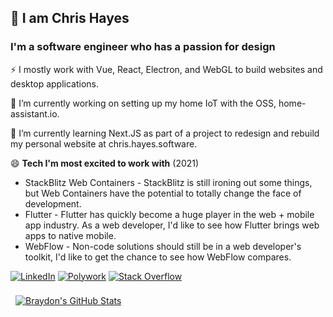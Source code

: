 ## 👋 I am Chris Hayes

### I'm a software engineer who has a passion for design

⚡ I mostly work with Vue, React, Electron, and WebGL to build websites and desktop applications.

🔭 I’m currently working on setting up my home IoT with the OSS, home-assistant.io.

🌱 I’m currently learning Next.JS as part of a project to redesign and rebuild my personal website at chris.hayes.software.

😄 **Tech I'm most excited to work with** (2021)

- StackBlitz Web Containers - StackBlitz is still ironing out some things, but Web Containers have the potential to totally change the face of development.
- Flutter - Flutter has quickly become a huge player in the web + mobile app industry. As a web developer, I'd like to see how Flutter brings web apps to native mobile.
- WebFlow - Non-code solutions should still be in a web developer's toolkit, I'd like to get the chance to see how WebFlow compares.

[![LinkedIn](https://img.shields.io/static/v1?style=for-the-badge&message=LinkedIn&color=0A66C2&logo=LinkedIn&logoColor=FFFFFF&label=)](https://www.linkedin.com/in/hayes-chris/)
[![Polywork](https://img.shields.io/static/v1?style=for-the-badge&message=Polywork&color=543DE0&logo=Polywork&logoColor=FFFFFF&label=)](https://polywork.com/web_dev)
[![Stack Overflow](https://img.shields.io/static/v1?style=for-the-badge&message=Stack+Overflow&color=F58025&logo=Stack+Overflow&logoColor=FFFFFF&label=)](https://stackoverflow.com/users/2096769/chris-hayes)

<a href="https://github.com/christopher-hayes">
  <img align="center" style="margin:0.5rem" src="https://github-readme-stats.vercel.app/api?username=christopher-hayes&show_icons=true&count_private=true&theme=gruvbox" alt="Braydon's GitHub Stats" />
</a>

